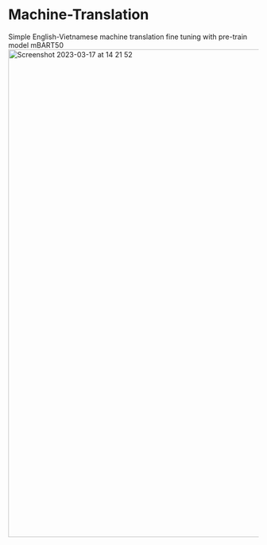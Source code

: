 # Machine-Translation
Simple English-Vietnamese machine translation fine tuning with pre-train model mBART50 \
<img width="981" alt="Screenshot 2023-03-17 at 14 21 52" src="https://user-images.githubusercontent.com/72665487/225838689-ab8ec787-fa12-4fda-80c0-590e73cd0252.png">
